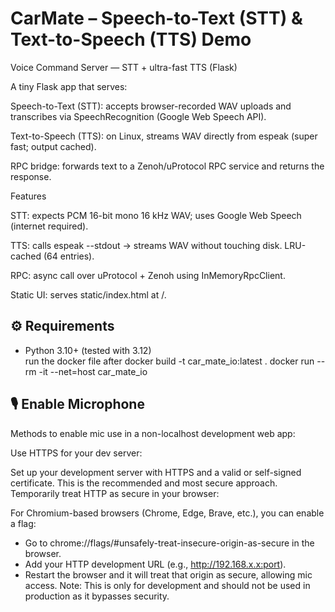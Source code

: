 # CarMate – Speech-to-Text (STT) & Text-to-Speech (TTS) Demo

Voice Command Server — STT + ultra-fast TTS (Flask)

A tiny Flask app that serves:

  Speech-to-Text (STT): accepts browser-recorded WAV uploads and transcribes via SpeechRecognition (Google Web Speech API).

  Text-to-Speech (TTS): on Linux, streams WAV directly from espeak (super fast; output cached).

  RPC bridge: forwards text to a Zenoh/uProtocol RPC service and returns the response.

Features

  STT: expects PCM 16-bit mono 16 kHz WAV; uses Google Web Speech (internet required).

  TTS: calls espeak --stdout → streams WAV without touching disk. LRU-cached (64 entries).

  RPC: async call over uProtocol + Zenoh using InMemoryRpcClient.

  Static UI: serves static/index.html at /.

## ⚙️ Requirements

- Python 3.10+ (tested with 3.12)  
run the docker file after
docker build -t car_mate_io:latest .
docker run --rm -it --net=host car_mate_io

## 🎙️ Enable Microphone

Methods to enable mic use in a non-localhost development web app:

Use HTTPS for your dev server:

Set up your development server with HTTPS and a valid or self-signed certificate. This is the recommended and most secure approach.
Temporarily treat HTTP as secure in your browser:

For Chromium-based browsers (Chrome, Edge, Brave, etc.), you can enable a flag:
- Go to chrome://flags/#unsafely-treat-insecure-origin-as-secure in the browser.
- Add your HTTP development URL (e.g., http://192.168.x.x:port).
- Restart the browser and it will treat that origin as secure, allowing mic access.
  Note: This is only for development and should not be used in production as it bypasses security.
